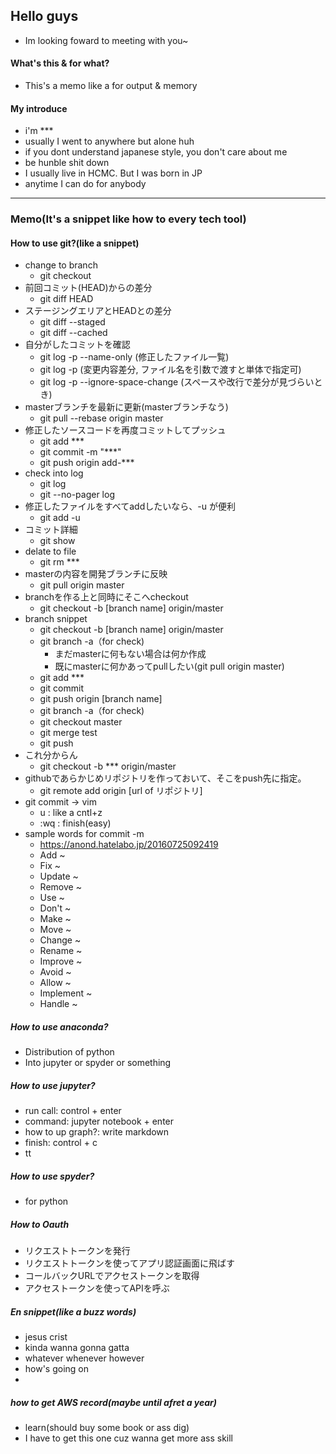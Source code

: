 ## Hello guys
 - Im looking foward to meeting with you~ 
#### What's this & for what? 
 - This's a memo like a for output & memory

#### My introduce
 - i'm *** 
 - usually I went to anywhere but alone huh
 - if you dont understand japanese style, you don't care about me
 - be hunble shit down
 - I usually live in HCMC. But I was born in JP
 - anytime I can do for anybody 
-----
### Memo(It's a snippet like how to every tech tool)
#### How to use git?(like a snippet)
 - change to branch
   - git checkout
 - 前回コミット(HEAD)からの差分
   - git diff HEAD
 - ステージングエリアとHEADとの差分
   - git diff --staged
   - git diff --cached
 - 自分がしたコミットを確認
   - git log -p --name-only (修正したファイル一覧)
   - git log -p (変更内容差分, ファイル名を引数で渡すと単体で指定可)
   - git log -p --ignore-space-change (スペースや改行で差分が見づらいとき)
 - masterブランチを最新に更新(masterブランチなう)
   - git  pull --rebase origin master
 - 修正したソースコードを再度コミットしてプッシュ
   - git add ***
   - git commit -m "***"
   - git push origin add-***
 - check into log
   - git log
   - git --no-pager log
 - 修正したファイルをすべてaddしたいなら、-u が便利
   - git add -u
 - コミット詳細
   - git show 
 - delate to file
   - git rm ***
 - masterの内容を開発ブランチに反映
   - git pull origin master
 - branchを作る上と同時にそこへcheckout
   - git checkout -b [branch name] origin/master
 - branch snippet
   - git checkout -b [branch name] origin/master
   - git branch -a（for check)
     - まだmasterに何もない場合は何か作成
     - 既にmasterに何かあってpullしたい(git pull origin master)
   - git add *** 
   - git commit
   - git push origin [branch name]
   - git branch -a（for check)
   - git checkout master
   - git merge test
   - git push
 - これ分からん
   - git checkout -b *** origin/master
 - githubであらかじめリポジトリを作っておいて、そこをpush先に指定。
   - git remote add origin [url of リポジトリ] 
 - git commit → vim
   - u : like a cntl+z
   - :wq : finish(easy)
 - sample words for commit -m
   - https://anond.hatelabo.jp/20160725092419
   - Add ~
   - Fix ~
   - Update	~
   - Remove ~
   - Use ~
   - Don't ~
   - Make	~
   - Move ~
   - Change ~
   - Rename ~
   - Improve ~
   - Avoid ~
   - Allow ~
   - Implement ~
   - Handle	~

##### How to use anaconda?
 - Distribution of python
 - Into jupyter or spyder or something

##### How to use jupyter?
 - run call: control + enter
 - command: jupyter notebook + enter
 - how to up graph?: write markdown
 - finish: control + c
 - tt

##### How to use spyder?
 - for python

##### How to Oauth<br>
 - リクエストトークンを発行
 - リクエストトークンを使ってアプリ認証画面に飛ばす
 - コールバックURLでアクセストークンを取得
 - アクセストークンを使ってAPIを呼ぶ


##### En snippet(like a buzz words)
 - jesus crist
 - kinda wanna gonna gatta
 - whatever whenever however 
 - how's going on 
 - 

##### how to get AWS record(maybe until afret a year)
 - learn(should buy some book or ass dig)
 - I have to get this one cuz wanna get more ass skill


